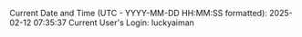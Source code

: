 Current Date and Time (UTC - YYYY-MM-DD HH:MM:SS formatted): 2025-02-12 07:35:37
Current User's Login: luckyaiman
